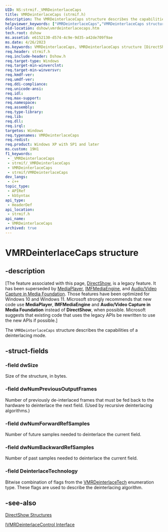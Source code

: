 ```yaml
---
UID: NS:strmif._VMRDeinterlaceCaps
title: VMRDeinterlaceCaps (strmif.h)
description: The VMRDeinterlaceCaps structure describes the capabilities of a deinterlacing mode.
helpviewer_keywords: ["VMRDeinterlaceCaps","VMRDeinterlaceCaps structure [DirectShow]","VMRDeinterlaceCapsStructure","dshow.vmrdeinterlacecaps","strmif/VMRDeinterlaceCaps"]
old-location: dshow\vmrdeinterlacecaps.htm
tech.root: dshow
ms.assetid: e6152130-d574-4c9e-9d35-a42de709f9ae
ms.date: 4/26/2023
ms.keywords: VMRDeinterlaceCaps, VMRDeinterlaceCaps structure [DirectShow], VMRDeinterlaceCapsStructure, dshow.vmrdeinterlacecaps, strmif/VMRDeinterlaceCaps
req.header: strmif.h
req.include-header: Dshow.h
req.target-type: Windows
req.target-min-winverclnt: 
req.target-min-winversvr: 
req.kmdf-ver: 
req.umdf-ver: 
req.ddi-compliance: 
req.unicode-ansi: 
req.idl: 
req.max-support: 
req.namespace: 
req.assembly: 
req.type-library: 
req.lib: 
req.dll: 
req.irql: 
targetos: Windows
req.typenames: VMRDeinterlaceCaps
req.redist: 
req.product: Windows XP with SP1 and later
ms.custom: 19H1
f1_keywords:
 - _VMRDeinterlaceCaps
 - strmif/_VMRDeinterlaceCaps
 - VMRDeinterlaceCaps
 - strmif/VMRDeinterlaceCaps
dev_langs:
 - c++
topic_type:
 - APIRef
 - kbSyntax
api_type:
 - HeaderDef
api_location:
 - strmif.h
api_name:
 - VMRDeinterlaceCaps
archived: true
---
```


# VMRDeinterlaceCaps structure


## -description

\[The feature associated with this page, [DirectShow](/windows/win32/directshow/directshow), is a legacy feature. It has been superseded by [MediaPlayer](/uwp/api/Windows.Media.Playback.MediaPlayer), [IMFMediaEngine](/windows/win32/api/mfmediaengine/nn-mfmediaengine-imfmediaengine), and [Audio/Video Capture in Media Foundation](/windows/win32/medfound/audio-video-capture-in-media-foundation). Those features have been optimized for Windows 10 and Windows 11. Microsoft strongly recommends that new code use **MediaPlayer**, **IMFMediaEngine** and **Audio/Video Capture in Media Foundation** instead of **DirectShow**, when possible. Microsoft suggests that existing code that uses the legacy APIs be rewritten to use the new APIs if possible.\]

The <code>VMRDeinterlaceCaps</code> structure describes the capabilities of a deinterlacing mode.

## -struct-fields

### -field dwSize

Size of the structure, in bytes.

### -field dwNumPreviousOutputFrames

Number of previously de-interlaced frames that must be fed back to the hardware to deinterlace the next field. (Used by recursive deinterlacing algorithms.)

### -field dwNumForwardRefSamples

Number of future samples needed to deinterlace the current field.

### -field dwNumBackwardRefSamples

Number of past samples needed to deinterlace the current field.

### -field DeinterlaceTechnology

Bitwise combination of flags from the <a href="/windows/desktop/api/strmif/ne-strmif-vmrdeinterlacetech">VMRDeinterlaceTech</a> enumeration type. These flags are used to describe the deinterlacing algorithm.

## -see-also

<a href="/windows/desktop/DirectShow/directshow-structures">DirectShow Structures</a>



<a href="/windows/desktop/api/strmif/nn-strmif-ivmrdeinterlacecontrol">IVMRDeinterlaceControl Interface</a>